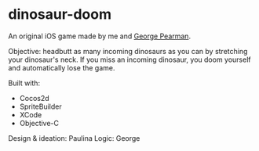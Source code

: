 dinosaur-doom
=============

An original iOS game made by me and [George Pearman](https://github.com/georgepearman/).

Objective: headbutt as many incoming dinosaurs as you can by stretching your dinosaur's neck. If you miss an incoming dinosaur, you doom yourself and automatically lose the game.

Built with:

* Cocos2d
* SpriteBuilder
* XCode
* Objective-C

Design & ideation: Paulina
Logic: George